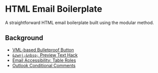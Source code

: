 # HTML Email Boilerplate

A straightforward HTML email boilerplate built using the modular method.

## Background

* [VML-based Bulletproof Button](https://www.litmus.com/blog/a-guide-to-bulletproof-buttons-in-email-design/)
* [`&zwnj;&nbsp;` Preview Text Hack](https://www.litmus.com/blog/the-little-known-preview-text-hack-you-may-want-to-use-in-every-email/)
* [Email Accessibility: Table Roles](https://www.emailonacid.com/blog/article/email-development/why-should-i-set-my-table-role-as-presentation/)
* [Outlook Conditional Comments](https://stackoverflow.design/email/base/mso/)